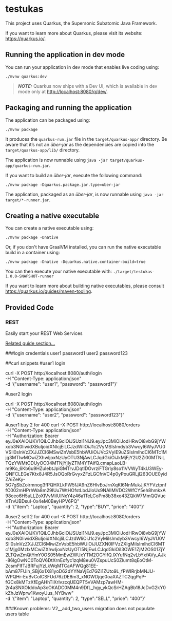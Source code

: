 # testukas

This project uses Quarkus, the Supersonic Subatomic Java Framework.

If you want to learn more about Quarkus, please visit its website: <https://quarkus.io/>.

## Running the application in dev mode

You can run your application in dev mode that enables live coding using:

```shell script
./mvnw quarkus:dev
```

> **_NOTE:_**  Quarkus now ships with a Dev UI, which is available in dev mode only at <http://localhost:8080/q/dev/>.

## Packaging and running the application

The application can be packaged using:

```shell script
./mvnw package
```

It produces the `quarkus-run.jar` file in the `target/quarkus-app/` directory.
Be aware that it’s not an _über-jar_ as the dependencies are copied into the `target/quarkus-app/lib/` directory.

The application is now runnable using `java -jar target/quarkus-app/quarkus-run.jar`.

If you want to build an _über-jar_, execute the following command:

```shell script
./mvnw package -Dquarkus.package.jar.type=uber-jar
```

The application, packaged as an _über-jar_, is now runnable using `java -jar target/*-runner.jar`.

## Creating a native executable

You can create a native executable using:

```shell script
./mvnw package -Dnative
```

Or, if you don't have GraalVM installed, you can run the native executable build in a container using:

```shell script
./mvnw package -Dnative -Dquarkus.native.container-build=true
```

You can then execute your native executable with: `./target/testukas-1.0.0-SNAPSHOT-runner`

If you want to learn more about building native executables, please consult <https://quarkus.io/guides/maven-tooling>.

## Provided Code

### REST

Easily start your REST Web Services

[Related guide section...](https://quarkus.io/guides/getting-started-reactive#reactive-jax-rs-resources)

###login credentials
user1 password1
user2 password123

##curl snippets
#user1 login

curl -X POST http://localhost:8080/auth/login \
-H "Content-Type: application/json" \
-d '{"username": "user1", "password": "password1"}'


#user2 login

curl -X POST http://localhost:8080/auth/login \
-H "Content-Type: application/json" \
-d '{"username": "user2", "password": "password123"}'

#user1 buy 2 for 400
curl -X POST http://localhost:8080/orders \
-H "Content-Type: application/json" \
-H "Authorization: Bearer eyJ0eXAiOiJKV1QiLCJhbGciOiJSUzI1NiJ9.eyJpc3MiOiJodHRwOi8vbG9jYWxob3N0IiwidXBuIjoidXNlcjEiLCJzdWIiOiJ1c2VyMSIsImdyb3VwcyI6WyJVU0VSIl0sInVzZXJJZCI6MSwiZnVsbE5hbWUiOiJVc2VyIE9uZSIsImlhdCI6MTc1Mjg3MTIwMCwiZXhwIjoxNzUyOTU3NjAwLCJqdGkiOiJkMjFjY2U2Zi00MTNiLTQzYWMtODUyOC04MTNjYjIyZTM4YTAifQ.cmapLaoLB-m9Ko_6Kb6u9HZuIebtJpiGMTrvJDqtlDOvrziFTGrly8so11VVWyT4kU3WEy-QNFCLEGe7Ktx8J4R5JsOQoRrGvyxZFzLGCfnVC4p0yPouGRLjl263OUE0yidZAiZeKy-5G7gSbZoirmnog3fPQHXLkPW5fJA9nZ6HlvEoJrnXqKI6NnMukJjKYFVztpnffC002mHPrhWa8m29IUu7WtHOfstLbdJloUx9NAllMVDC2WfCY5eh8hmkxA98ceo6H5uLLZoXIVvMilUlNeY4z46a1TeLCoPm8b38xe43ZQkW7MmQQVucXTrvUBDsuI-0x4eM0BeyHPV6PQ" \
-d '{"item": "Laptop", "quantity": 2, "type":"BUY", "price": "400"}'

#user2 sell 2 for 400
curl -X POST http://localhost:8080/orders \
-H "Content-Type: application/json" \
-H "Authorization: Bearer eyJ0eXAiOiJKV1QiLCJhbGciOiJSUzI1NiJ9.eyJpc3MiOiJodHRwOi8vbG9jYWxob3N0IiwidXBuIjoidXNlcjIiLCJzdWIiOiJ1c2VyMiIsImdyb3VwcyI6WyJVU0VSIl0sInVzZXJJZCI6MiwiZnVsbE5hbWUiOiJUZXN0IFVzZXIgMiIsImlhdCI6MTc1Mjg0MzIxMCwiZXhwIjoxNzUyOTI5NjEwLCJqdGkiOiI3OWE1ZjM2OS01ZjY2LTQwZmQtYmY0OS05MmEwZWUxYTM2OGYifQ.IXYufNq2vLbYxfAVy_AJk-86lgOwNC0ToQV6DtXrnEofyc1zqM8eu0VZspuUcS0Zlumt8qEoOtM-2csmFlfTJBRFujYzLkWqMTCaAFWQg81EE-bAm87FUih_SBj6x1X81yoD62dYYNaVjEd7GZi1ZUto9L_fPWIRrjbMNJU-WPQHr-EuBvCoICSFUd76zDE8m3_xNGWDjqe0oaXAZTC2qgPqP-fGCx8kMTzXfEgAHhTiXrIvzcqUEQPT5vVAMzp7awHM-2r4aSNXOIddoAp3cOKADC0MM4n9DfL_hgy_ykQcSrHZAgBb18JcDvG2kY0kZhJzWprw1KwoyUus_NYBww" \
-d '{"item": "Laptop", "quantity": 2, "type":"SELL", "price": "400"}'


###Known problems:
V2__add_two_users migration does not populate users table